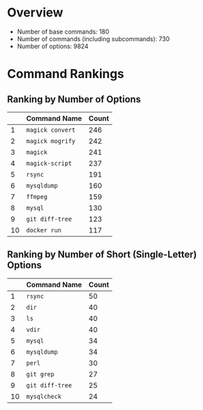 # Overview

- Number of base commands: 180
- Number of commands (including subcommands): 730
- Number of options: 9824

# Command Rankings

## Ranking by Number of Options

||Command Name|Count|
|:--|:--|:--|
|1|`magick convert`|246|
|2|`magick mogrify`|242|
|3|`magick`|241|
|4|`magick-script`|237|
|5|`rsync`|191|
|6|`mysqldump`|160|
|7|`ffmpeg`|159|
|8|`mysql`|130|
|9|`git diff-tree`|123|
|10|`docker run`|117|

## Ranking by Number of Short (Single-Letter) Options

||Command Name|Count|
|:--|:--|:--|
|1|`rsync`|50|
|2|`dir`|40|
|3|`ls`|40|
|4|`vdir`|40|
|5|`mysql`|34|
|6|`mysqldump`|34|
|7|`perl`|30|
|8|`git grep`|27|
|9|`git diff-tree`|25|
|10|`mysqlcheck`|24|